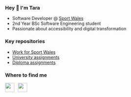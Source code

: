 ### Hey 👋 I'm Tara

- Software Developer @ [Sport Wales](https://github.com/Sport-Wales)
- 2nd Year BSc Software Engineering student
- Passionate about accessibility and digital transformation
  
### Key repositories

- [Work for Sport Wales](https://github.com/stars/TaraRhoseyn/lists/work-for-sport-wales)
- [University assignments](https://github.com/stars/TaraRhoseyn/lists/university-assignments)
- [Diploma assignments](https://github.com/stars/TaraRhoseyn/lists/diploma-assignments)


### Where to find me 

<a target="_blank" href="https://www.linkedin.com/in/tara-rhoseyn-2102ba151/"><img height="30" src="https://github.com/singhkshitij/singhkshitij/blob/master/linkedin.png?raw=true"></a>&nbsp;&nbsp;
<a target="_blank" href="https://twitter.com/TaraRhoseyn"><img height="30" src="https://github.com/singhkshitij/singhkshitij/blob/master/twitter.png?raw=true"></a>&nbsp;&nbsp;

